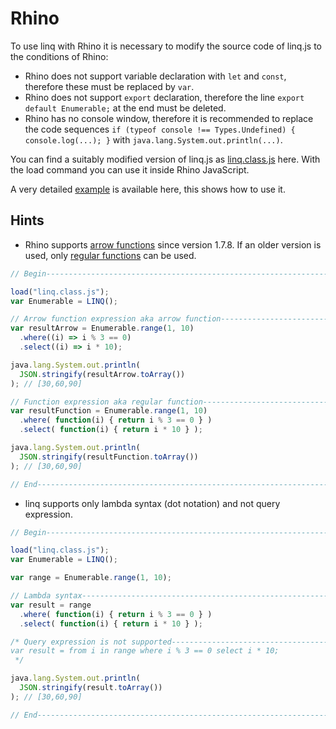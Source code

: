 # Rhino

To use linq with Rhino it is necessary to modify the source code of linq.js to the conditions of Rhino:

* Rhino does not support variable declaration with `let` and `const`, therefore these must be replaced by `var`.
* Rhino does not support `export` declaration, therefore the line `export default Enumerable;` at the end must be deleted.
* Rhino has no console window, therefore it is recommended to replace the code sequences `if (typeof console !== Types.Undefined) { console.log(...); }` with `java.lang.System.out.println(...)`.

You can find a suitably modified version of linq.js as [linq.class.js](https://github.com/StSchnell/linq/blob/master/Rhino/linq.class.js) here. With the load command you can use it inside Rhino JavaScript.

A very detailed [example](https://github.com/StSchnell/linq/blob/master/Rhino/linq_class_test.js) is available here, this shows how to use it.

## Hints
* Rhino supports [arrow functions](https://developer.mozilla.org/en-US/docs/Web/JavaScript/Reference/Functions/Arrow_functions) since version 1.7.8. If an older version is used, only [regular functions](https://developer.mozilla.org/en-US/docs/Web/JavaScript/Reference/Operators/function) can be used. 

```js
// Begin----------------------------------------------------------------

load("linq.class.js");
var Enumerable = LINQ();

// Arrow function expression aka arrow function-------------------------
var resultArrow = Enumerable.range(1, 10)
  .where((i) => i % 3 == 0)
  .select((i) => i * 10);

java.lang.System.out.println(
  JSON.stringify(resultArrow.toArray())
); // [30,60,90]

// Function expression aka regular function-----------------------------
var resultFunction = Enumerable.range(1, 10)
  .where( function(i) { return i % 3 == 0 } )
  .select( function(i) { return i * 10 } );

java.lang.System.out.println(
  JSON.stringify(resultFunction.toArray())
); // [30,60,90]

// End------------------------------------------------------------------
```

* linq supports only lambda syntax (dot notation) and not query expression.

```js
// Begin----------------------------------------------------------------

load("linq.class.js");
var Enumerable = LINQ();

var range = Enumerable.range(1, 10);

// Lambda syntax--------------------------------------------------------
var result = range
  .where( function(i) { return i % 3 == 0 } )
  .select( function(i) { return i * 10 } );

/* Query expression is not supported------------------------------------
var result = from i in range where i % 3 == 0 select i * 10;
 */

java.lang.System.out.println(
  JSON.stringify(result.toArray())
); // [30,60,90]

// End------------------------------------------------------------------
```

